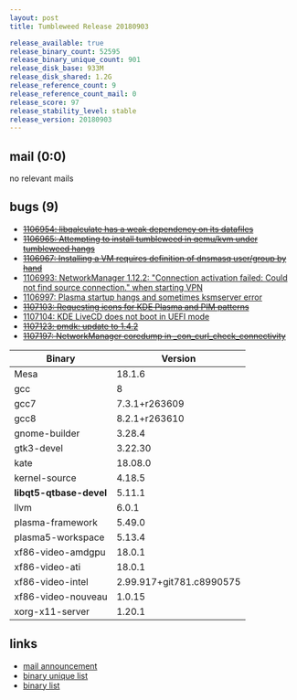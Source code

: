 ```yaml
---
layout: post
title: Tumbleweed Release 20180903

release_available: true
release_binary_count: 52595
release_binary_unique_count: 901
release_disk_base: 933M
release_disk_shared: 1.2G
release_reference_count: 9
release_reference_count_mail: 0
release_score: 97
release_stability_level: stable
release_version: 20180903
---
```


## mail (0:0)

no relevant mails

## bugs (9)

<!--more-->

- ~~[1106954: libqalculate has a weak dependency on its datafiles](https://bugzilla.opensuse.org/show_bug.cgi?id=1106954)~~
- ~~[1106965: Attempting to install tumbleweed in qemu/kvm under tumbleweed hangs](https://bugzilla.opensuse.org/show_bug.cgi?id=1106965)~~
- ~~[1106967: Installing a VM requires definition of dnsmasq user/group by hand](https://bugzilla.opensuse.org/show_bug.cgi?id=1106967)~~
- [1106993: NetworkManager 1.12.2: "Connection activation failed: Could not find source connection." when starting VPN](https://bugzilla.opensuse.org/show_bug.cgi?id=1106993)
- [1106997: Plasma startup hangs and sometimes ksmserver error](https://bugzilla.opensuse.org/show_bug.cgi?id=1106997)
- ~~[1107103: Requesting icons for KDE Plasma and PIM patterns](https://bugzilla.opensuse.org/show_bug.cgi?id=1107103)~~
- [1107104: KDE LiveCD does not boot in UEFI mode](https://bugzilla.opensuse.org/show_bug.cgi?id=1107104)
- ~~[1107123: pmdk: update to 1.4.2](https://bugzilla.opensuse.org/show_bug.cgi?id=1107123)~~
- ~~[1107197: NetworkManager coredump in _con_curl_check_connectivity](https://bugzilla.opensuse.org/show_bug.cgi?id=1107197)~~

Binary | Version
--- | ---
Mesa | 18.1.6
gcc | 8
gcc7 | 7.3.1+r263609
gcc8 | 8.2.1+r263610
gnome-builder | 3.28.4
gtk3-devel | 3.22.30
kate | 18.08.0
kernel-source | 4.18.5
**libqt5-qtbase-devel** | 5.11.1
llvm | 6.0.1
plasma-framework | 5.49.0
plasma5-workspace | 5.13.4
xf86-video-amdgpu | 18.0.1
xf86-video-ati | 18.0.1
xf86-video-intel | 2.99.917+git781.c8990575
xf86-video-nouveau | 1.0.15
xorg-x11-server | 1.20.1

## links

- [mail announcement](https://lists.opensuse.org/opensuse-factory/2018-09/msg00017.html)
- [binary unique list](http://download.tumbleweed.boombatower.com/20180903/rpm.unique.list)
- [binary list](http://download.tumbleweed.boombatower.com/20180903/rpm.list)
